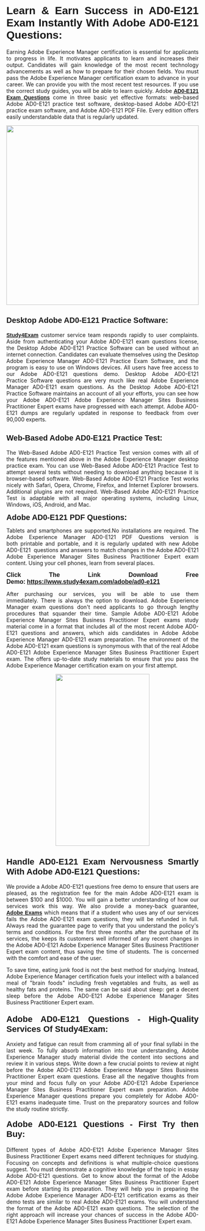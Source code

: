 <h1 style="text-align: justify;"><span style="font-family:Tahoma,Geneva,sans-serif;"><strong>Learn & Earn Success in AD0-E121 Exam Instantly With Adobe AD0-E121 Questions:</strong></span></h1>

<p style="text-align: justify;">Earning Adobe Experience Manager certification is essential for applicants to progress in life. It motivates applicants to learn and increases their output. Candidates will gain knowledge of the most recent technology advancements as well as how to prepare for their chosen fields. You must pass the Adobe Experience Manager certification exam to advance in your career. We can provide you with the most recent test resources. If you use the correct study guides, you will be able to learn quickly. Adobe <a href="https://www.study4exam.com/adobe/ad0-e121" target="_blank"><span style="font-family:Tahoma,Geneva,sans-serif;"><strong>AD0-E121 Exam Questions</strong></span></a> come in three basic yet effective formats: web-based Adobe AD0-E121 practice test software, desktop-based Adobe AD0-E121 practice exam software, and Adobe AD0-E121 PDF File. Every edition offers easily understandable data that is regularly updated.</p>

<p style="text-align: justify;"><a href="https://www.study4exam.com/adobe/ad0-e121" target="_blank"><img alt="" src="https://lh3.googleusercontent.com/pw/AM-JKLVq_oPqfp0-n5zn4yqAoyjjcA2yO-jT5Cm68rj_xPcdsmakSaLzyxJ8unsRMKMdGkmOINvzyM17CwNHdrz3aK03FYcCewHDEYJs7lAvJLcrBifJ5qSpkhSIJgPhz-7dSY7ixq9ev6p4G2ds_VnujUaf=w1366-h530-no?authuser=0" style="width: 100%; height: 470px;" /></a></p>

<h2 style="text-align: justify;"><span style="font-family:Tahoma,Geneva,sans-serif;"><strong><span style="font-size:20px;">Desktop Adobe AD0-E121 Practice Software:</span></strong></span></h2>

<p style="text-align: justify;"><a href="https://www.study4exam.com/" target="_blank"><span style="font-family:Tahoma,Geneva,sans-serif;"><strong>Study4Exam</strong></span></a> customer service team responds rapidly to user complaints. Aside from authenticating your Adobe AD0-E121 exam questions license, the Desktop Adobe AD0-E121 Practice Software can be used without an internet connection. Candidates can evaluate themselves using the Desktop Adobe Experience Manager AD0-E121 Practice Exam Software, and the program is easy to use on Windows devices. All users have free access to our Adobe AD0-E121 questions demo. Desktop Adobe AD0-E121 Practice Software questions are very much like real Adobe Experience Manager AD0-E121 exam questions. As the Desktop Adobe AD0-E121 Practice Software maintains an account of all your efforts, you can see how your Adobe AD0-E121 Adobe Experience Manager Sites Business Practitioner Expert exams have progressed with each attempt. Adobe AD0-E121 dumps are regularly updated in response to feedback from over 90,000 experts.</p>

<h2 style="text-align: justify;"><strong><span style="font-family:Tahoma,Geneva,sans-serif;"><span style="font-size:20px;">Web-Based Adobe AD0-E121 Practice Test:</span></span></strong></h2>

<p style="text-align: justify;">The Web-Based Adobe AD0-E121 Practice Test version comes with all of the features mentioned above in the Adobe Experience Manager desktop practice exam. You can use Web-Based Adobe AD0-E121 Practice Test to attempt several tests without needing to download anything because it is browser-based software. Web-Based Adobe AD0-E121 Practice Test works nicely with Safari, Opera, Chrome, Firefox, and Internet Explorer browsers. Additional plugins are not required. Web-Based Adobe AD0-E121 Practice Test is adaptable with all major operating systems, including Linux, Windows, iOS, Android, and Mac.</p>

<p style="text-align: justify;"><strong><span style="font-family:Tahoma,Geneva,sans-serif;"><span style="font-size:20px;">Adobe AD0-E121 PDF Questions:</span></span></strong></p>

<p style="text-align: justify;">Tablets and smartphones are supported.No installations are required. The Adobe Experience Manager AD0-E121 PDF Questions version is both printable and portable, and it is regularly updated with new Adobe AD0-E121  questions and answers to match changes in the Adobe AD0-E121 Adobe Experience Manager Sites Business Practitioner Expert exam content. Using your cell phones, learn from several places.</p>

<p style="text-align: justify;"><strong><span style="font-size:16px;"><span style="font-family:Tahoma,Geneva,sans-serif;">Click The Link Download Free Demo:</span></span></strong> <strong><span style="font-size:16px;"><span style="font-family:Tahoma,Geneva,sans-serif;"><a href="https://www.study4exam.com/adobe/ad0-e121" target="_blank">https://www.study4exam.com/adobe/ad0-e121</a></span></span></strong></p>

<p style="text-align: justify;">After purchasing our services, you will be able to use them immediately. There is always the option to download. Adobe Experience Manager exam questions don't need applicants to go through lengthy procedures that squander their time. Sample Adobe AD0-E121 Adobe Experience Manager Sites Business Practitioner Expert exams study material come in a format that includes all of the most recent Adobe AD0-E121 questions and answers, which aids candidates in Adobe Adobe Experience Manager AD0-E121 exam preparation. The environment of the Adobe AD0-E121 exam questions is synonymous with that of the real Adobe AD0-E121 Adobe Experience Manager Sites Business Practitioner Expert exam. The offers up-to-date study materials to ensure that you pass the Adobe Experience Manager certification exam on your first attempt.</p>

<p style="text-align: center;"><a href="https://www.study4exam.com/adobe/ad0-e121" target="_blank"><img alt="" src="https://lh3.googleusercontent.com/pw/AM-JKLXfNjhwPiMVy0ctVShSUYpvTBudxxEKSjIvWyQcQ4fkjC7tw4fAHzQCxVumweZ4lZywWu345GH-ksy4ecL_MjJ_HOMVvBbLXRtkP9fACCrcmZAb4vVtcna_wHGfpzNHbsqs91m4DXRGfOMJpFZl-Ci9=w650-h649-no?authuser=0" style="width: 70%; height: 450px;" /></a></p>

<h2 style="text-align: justify;"><strong><span style="font-size:22px;"><span style="font-family:Tahoma,Geneva,sans-serif;">Handle AD0-E121 Exam Nervousness Smartly With Adobe AD0-E121 Questions:</span></span></strong></h2>

<p style="text-align: justify;">We provide a Adobe AD0-E121 questions free demo to ensure that users are pleased, as the registration fee for the main Adobe AD0-E121 exam is between $100 and $1000. You will gain a better understanding of how our services work this way. We also provide a money-back guarantee, <a href="https://www.study4exam.com/adobe-exams" target="_blank"><span style="font-family:Tahoma,Geneva,sans-serif;"><strong>Adobe Exams</strong></span></a> which means that if a student who uses any of our services fails the Adobe AD0-E121 exam questions, they will be refunded in full. Always read the guarantee page to verify that you understand the policy's terms and conditions. For the first three months after the purchase of its services, the keeps its customers well informed of any recent changes in the Adobe AD0-E121 Adobe Experience Manager Sites Business Practitioner Expert exam content, thus saving the time of students. The is concerned with the comfort and ease of the user.</p>

<p style="text-align: justify;">To save time, eating junk food is not the best method for studying. Instead, Adobe Experience Manager certification fuels your intellect with a balanced meal of "brain foods" including fresh vegetables and fruits, as well as healthy fats and proteins. The same can be said about sleep: get a decent sleep before the Adobe AD0-E121 Adobe Experience Manager Sites Business Practitioner Expert exam.</p>

<h3 style="text-align: justify;"><span style="font-family:Tahoma,Geneva,sans-serif;"><strong><span style="font-size:22px;">Adobe AD0-E121 Questions - High-Quality Services Of Study4Exam:</span></strong></span></h3>

<p style="text-align: justify;">Anxiety and fatigue can result from cramming all of your final syllabi in the last week. To fully absorb information into true understanding, Adobe Experience Manager study material divide the content into sections and review it in various steps. Write down a few crucial points to review at night before the Adobe AD0-E121 Adobe Experience Manager Sites Business Practitioner Expert exam questions. Erase all the negative thoughts from your mind and focus fully on your Adobe AD0-E121 Adobe Experience Manager Sites Business Practitioner Expert exam preparation. Adobe Experience Manager questions prepare you completely for Adobe AD0-E121 exams inadequate time. Trust on the preparatory sources and follow the study routine strictly. </p>

<h4 style="text-align: justify;"><span style="font-family:Tahoma,Geneva,sans-serif;"><strong><span style="font-size:22px;">Adobe AD0-E121 Questions - First Try then Buy:</span></strong></span></h4>

<p style="text-align: justify;">Different types of Adobe AD0-E121 Adobe Experience Manager Sites Business Practitioner Expert exams need different techniques for studying. Focusing on concepts and definitions is what multiple-choice questions suggest. You must demonstrate a cognitive knowledge of the topic in essay Adobe AD0-E121 questions. Get to know about the format of the Adobe AD0-E121 Adobe Experience Manager Sites Business Practitioner Expert exam before starting its preparation. They will help you in preparing the Adobe Adobe Experience Manager AD0-E121 certification exams as their demo tests are similar to real Adobe AD0-E121 exams. You will understand the format of the Adobe AD0-E121 exam questions. The selection of the right approach will increase your chances of success in the Adobe AD0-E121 Adobe Experience Manager Sites Business Practitioner Expert exam.</p>
